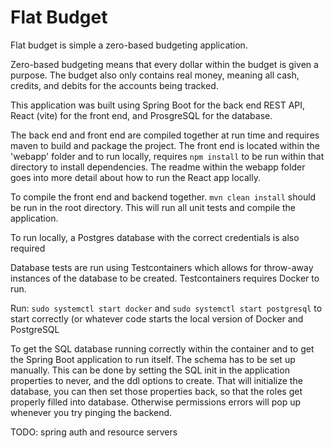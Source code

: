 <h1>Flat Budget</h1>
<p>Flat budget is simple a zero-based budgeting application.</p>

<p>Zero-based budgeting means that every dollar within the budget
is given a purpose. The budget also only contains real money,
meaning all cash, credits, and debits for the accounts being tracked.</p>

<p>This application was built using Spring Boot for the back end REST
API, React (vite) for the front end, and ProsgreSQL for the database.</p>

<p>The back end and front end are compiled together at run time and
requires maven to build and package the project. The front end is
located within the 'webapp' folder and to run locally, requires
<code>npm install</code> to be run within that directory to install 
dependencies. The readme within the webapp folder goes into more
detail about how to run the React app locally.</p>
<p>To compile the front end and backend together. <code>mvn clean install</code>
should be run in the root directory. This will run all unit tests and compile
the application.</p>

<p>To run locally, a Postgres database with the correct credentials is also
required</p>

<p>Database tests are run using Testcontainers which allows for throw-away
instances of the database to be created. Testcontainers requires Docker to
run.</p>

<p>Run: <code>sudo systemctl start docker</code> and <code>sudo systemctl start postgresql</code> to start correctly 
(or whatever code starts the local version of Docker and PostgreSQL</p>

<p>To get the SQL database running correctly within the container and to get the
Spring Boot application to run itself. The schema has to be set up manually. This can be done by setting the SQL init in the
application properties to never, and the ddl options to create. That will initialize the database,
you can then set those properties back, so that the roles get properly filled into database. Otherwise
permissions errors will pop up whenever you try pinging the backend.</p>

TODO: spring auth and resource servers